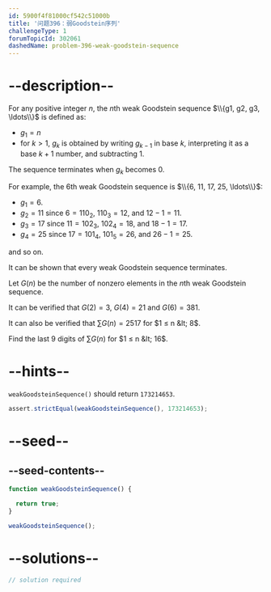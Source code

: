 ```yaml
---
id: 5900f4f81000cf542c51000b
title: '问题396：弱Goodstein序列'
challengeType: 1
forumTopicId: 302061
dashedName: problem-396-weak-goodstein-sequence
---
```


# --description--

For any positive integer $n$, the $n$th weak Goodstein sequence $\\{g1, g2, g3, \ldots\\}$ is defined as:

- $g_1 = n$
- for $k > 1$, $g_k$ is obtained by writing $g_{k - 1}$ in base $k$, interpreting it as a base $k + 1$ number, and subtracting 1.

The sequence terminates when $g_k$ becomes 0.

For example, the $6$th weak Goodstein sequence is $\\{6, 11, 17, 25, \ldots\\}$:

- $g_1 = 6$.
- $g_2 = 11$ since $6 = 110_2$, $110_3 = 12$, and $12 - 1 = 11$.
- $g_3 = 17$ since $11 = 102_3$, $102_4 = 18$, and $18 - 1 = 17$.
- $g_4 = 25$ since $17 = 101_4$, $101_5 = 26$, and $26 - 1 = 25$.

and so on.

It can be shown that every weak Goodstein sequence terminates.

Let $G(n)$ be the number of nonzero elements in the $n$th weak Goodstein sequence.

It can be verified that $G(2) = 3$, $G(4) = 21$ and $G(6) = 381$.

It can also be verified that $\sum G(n) = 2517$ for $1 ≤ n &lt; 8$.

Find the last 9 digits of $\sum G(n)$ for $1 ≤ n &lt; 16$.

# --hints--

`weakGoodsteinSequence()` should return `173214653`.

```js
assert.strictEqual(weakGoodsteinSequence(), 173214653);
```

# --seed--

## --seed-contents--

```js
function weakGoodsteinSequence() {

  return true;
}

weakGoodsteinSequence();
```

# --solutions--

```js
// solution required
```
